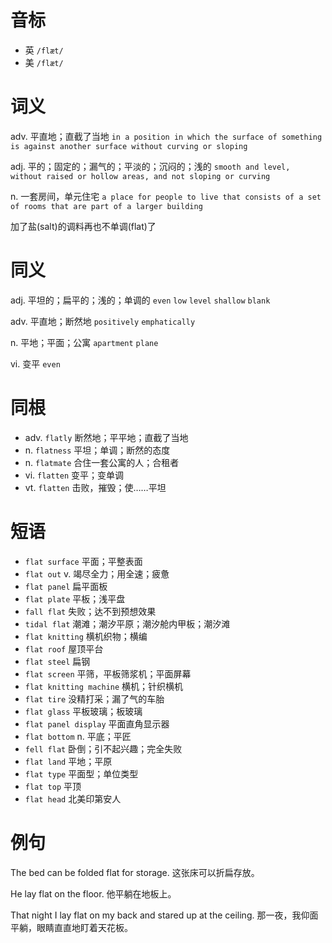 # 音标

- 英 `/flæt/`
- 美 `/flæt/`

# 词义

adv. 平直地；直截了当地
`in a position in which the surface of something is against another surface without curving or sloping`

adj. 平的；固定的；漏气的；平淡的；沉闷的；浅的
`smooth and level, without raised or hollow areas, and not sloping or curving`

n. 一套房间，单元住宅
`a place for people to live that consists of a set of rooms that are part of a larger building`



加了盐(salt)的调料再也不单调(flat)了

# 同义

adj. 平坦的；扁平的；浅的；单调的
`even` `low` `level` `shallow` `blank`

adv. 平直地；断然地
`positively` `emphatically`

n. 平地；平面；公寓
`apartment` `plane`

vi. 变平
`even`

# 同根

- adv. `flatly` 断然地；平平地；直截了当地
- n. `flatness` 平坦；单调；断然的态度
- n. `flatmate` 合住一套公寓的人；合租者
- vi. `flatten` 变平；变单调
- vt. `flatten` 击败，摧毁；使……平坦

# 短语

- `flat surface` 平面；平整表面
- `flat out` v. 竭尽全力；用全速；疲惫
- `flat panel` 扁平面板
- `flat plate` 平板；浅平盘
- `fall flat` 失败；达不到预想效果
- `tidal flat` 潮滩；潮汐平原；潮汐舱内甲板；潮汐滩
- `flat knitting` 横机织物；横编
- `flat roof` 屋顶平台
- `flat steel` 扁钢
- `flat screen` 平筛，平板筛浆机；平面屏幕
- `flat knitting machine` 横机；针织横机
- `flat tire` 没精打采；漏了气的车胎
- `flat glass` 平板玻璃；板玻璃
- `flat panel display` 平面直角显示器
- `flat bottom` n. 平底；平匠
- `fell flat` 卧倒；引不起兴趣；完全失败
- `flat land` 平地；平原
- `flat type` 平面型；单位类型
- `flat top` 平顶
- `flat head` 北美印第安人

# 例句

The bed can be folded flat for storage.
这张床可以折扁存放。

He lay flat on the floor.
他平躺在地板上。

That night I lay flat on my back and stared up at the ceiling.
那一夜，我仰面平躺，眼睛直直地盯着天花板。


